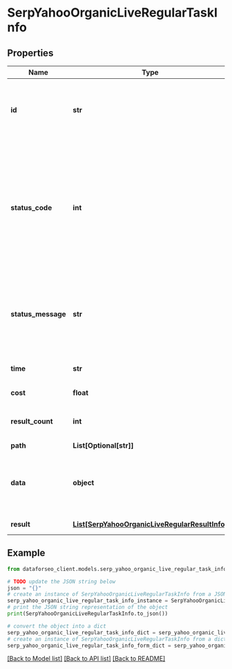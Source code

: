 # SerpYahooOrganicLiveRegularTaskInfo


## Properties

Name | Type | Description | Notes
------------ | ------------- | ------------- | -------------
**id** | **str** | task identifier unique task identifier in our system in the UUID format | [optional] 
**status_code** | **int** | status code of the task generated by DataForSEO, can be within the following range: 10000-60000 you can find the full list of the response codes here | [optional] 
**status_message** | **str** | informational message of the task you can find the full list of general informational messages here | [optional] 
**time** | **str** | execution time, seconds | [optional] 
**cost** | **float** | total tasks cost, USD | [optional] 
**result_count** | **int** | number of elements in the result array | [optional] 
**path** | **List[Optional[str]]** | URL path | [optional] 
**data** | **object** | contains the same parameters that you specified in the POST request | [optional] 
**result** | [**List[SerpYahooOrganicLiveRegularResultInfo]**](SerpYahooOrganicLiveRegularResultInfo.md) | array of results | [optional] 

## Example

```python
from dataforseo_client.models.serp_yahoo_organic_live_regular_task_info import SerpYahooOrganicLiveRegularTaskInfo

# TODO update the JSON string below
json = "{}"
# create an instance of SerpYahooOrganicLiveRegularTaskInfo from a JSON string
serp_yahoo_organic_live_regular_task_info_instance = SerpYahooOrganicLiveRegularTaskInfo.from_json(json)
# print the JSON string representation of the object
print(SerpYahooOrganicLiveRegularTaskInfo.to_json())

# convert the object into a dict
serp_yahoo_organic_live_regular_task_info_dict = serp_yahoo_organic_live_regular_task_info_instance.to_dict()
# create an instance of SerpYahooOrganicLiveRegularTaskInfo from a dict
serp_yahoo_organic_live_regular_task_info_form_dict = serp_yahoo_organic_live_regular_task_info.from_dict(serp_yahoo_organic_live_regular_task_info_dict)
```
[[Back to Model list]](../README.md#documentation-for-models) [[Back to API list]](../README.md#documentation-for-api-endpoints) [[Back to README]](../README.md)


